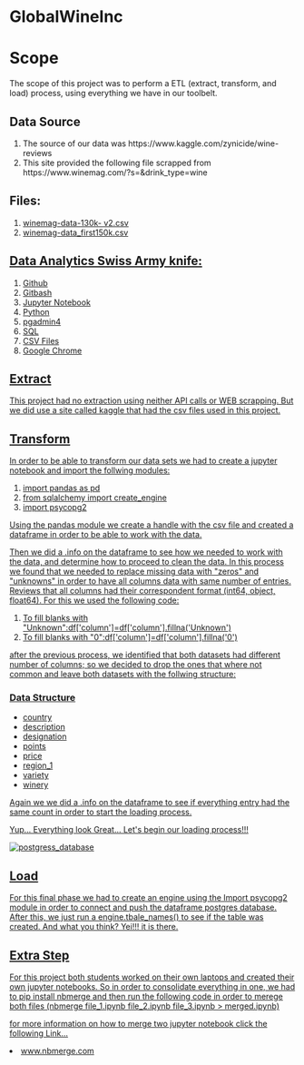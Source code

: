 # GlobalWineInc

<h1>Scope</h1>

The scope of this project was to perform a ETL (extract, transform, and load) process, using everything we have in our toolbelt.

<h2>Data Source</h2>
<ol>
  <li>The source of our data was https://www.kaggle.com/zynicide/wine-reviews</li> 
  <li>This site provided the following file scrapped from https://www.winemag.com/?s=&drink_type=wine</li>
</ol>  

<h2>Files:</h2>
<ol>
  <li><a href="https://github.com/juanptl1981/GlobalWineInc/blob/master/wine-reviews/winemag-data-130k-v2.csv">winemag-data-130k-       v2.csv</a></li>
  <li><a href="https://github.com/juanptl1981/GlobalWineInc/blob/master/wine-reviews/winemag-data_first150k.csv">winemag-data_first150k.csv</li> 
</ol>

<h2>Data Analytics Swiss Army knife:</h2>
<ol>
  <li>Github</li>
  <li>Gitbash</li>
  <li>Jupyter Notebook</li>
  <li>Python</li>
  <li>pgadmin4</li>
  <li>SQL</li>
  <li>CSV Files</li>
  <li>Google Chrome</li>  
</ol>

<h2>Extract</h2>

This project had no extraction using neither API calls or WEB scrapping. But we did use a site called kaggle that had the csv files used in this project. 

<h2>Transform</h2>

In order to be able to transform our data sets we had to create a jupyter notebook and import the follwing modules: 
<ol>
  <li>import pandas as pd</li>
  <li>from sqlalchemy import create_engine</li>
  <li>import psycopg2</li> 
 </ol>

Using the pandas module we create a handle with the csv file and created a dataframe in order to be able to work with the data. 

Then we did a .info on the dataframe to see how we needed to work with the data, and determine how to proceed to clean the data. In this process we found that we needed to replace missing data with "zeros" and "unknowns" in order to have all columns data with same number of entries. Reviews that all columns had their correspondent format (int64, object, float64). For this we used the following code: 
<ol>
  <li>To fill blanks with "Unknown":df['column']=df['column'].fillna('Unknown')</li>
  <li>To fill blanks with "0":df['column']=df['column'].fillna('0')</li>
</ol>

after the previous process, we identified that both datasets had different number of columns; so we decided to drop the ones that where not common and leave both datasets with the follwing structure:

<h3>Data Structure</h3>
<ul>
  <li>country</li>
  <li>description</li>
  <li>designation</li>
  <li>points</li>
  <li>price</li>
  <li>region_1</li>
  <li>variety</li>
  <li>winery</li>
 </ul>
 
Again we we did a .info on the dataframe to see if everything entry had the same count in order to start the loading process. 

Yup... Everything look Great... Let's begin our loading process!!!

![postgress_database](postgres_csv_files_merged.png)

<h2>Load</h2>

For this final phase we had to create an engine using the Import psycopg2 module in order to connect and push the dataframe postgres database. After this, we just run a engine.tbale_names() to see if the table was created. And what you think? Yei!!! it is there. 

<h2>Extra Step</h2>

For this project both students worked on their own laptops and created their own jupyter notebooks. So in order to consolidate everything in one, we had to pip install nbmerge and then run the following code in order to merege both files (nbmerge file_1.ipynb file_2.ipynb file_3.ipynb > merged.ipynb) 

for more information on how to merge two jupyter notebook click the following Link...
<li><a href="http://nbmerge.falsifiable.com/">www.nbmerge.com</a></li>

